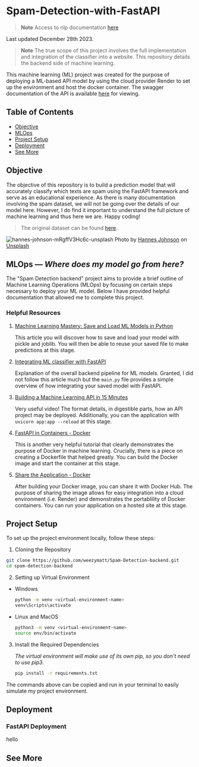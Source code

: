 # Spam-Detection-with-FastAPI

> **Note** Access to nlp documentation [here](https://github.com/weezymatt/text-scrapbook)

Last updated December 28th 2023.

> **Note** The true scope of this project involves the full implementation and integration of the classifier into a website. This repository details the backend side of machine learning.

This machine learning (ML) project was created for the purpose of deploying a ML-based API model by using the cloud provider Render to set up the environment and host the docker container. The swagger documentation of the API is available [here](https://spam-detection-e9se.onrender.com/docs) for viewing. 

## Table of Contents
- [Objective](#objective)
- [MLOps](#MLOps)
- [Project Setup](#project-setup)
- [Deployment](#deployment)
- [See More](#see-more)

## Objective
The objective of this repository is to build a prediction model that will accurately classify which texts are spam using the FastAPI framework and serve as an educational experience. As there is many documentation involving the spam dataset, we will not be going over the details of our model here. However, I do find it important to understand the full picture of machine learning and thus here we are. Happy coding! 
> The original dataset can be found [here](https://archive.ics.uci.edu/dataset/228/sms+spam+collection).

![hannes-johnson-mRgffV3Hc6c-unsplash](https://github.com/weezymatt/Spam-Detection-backend/assets/85853890/acd2af65-3153-42a3-b857-5ae63e7f7a16)
Photo by <a href="https://unsplash.com/@hannes?utm_content=creditCopyText&utm_medium=referral&utm_source=unsplash">Hannes Johnson</a> on <a href="https://unsplash.com/photos/blue-and-brown-cardboard-boxes-mRgffV3Hc6c?utm_content=creditCopyText&utm_medium=referral&utm_source=unsplash">Unsplash</a>

## MLOps — *Where does my model go from here?*
The "Spam Detection backend" project aims to provide a brief outline of Machine Learning Operations (MLOps) by focusing on certain steps necessary to deploy your ML model. Below I have provided helpful documentation that allowed me to complete this project.

### Helpful Resources 
1. [Machine Learning Mastery: Save and Load ML Models in Python](https://machinelearningmastery.com/save-load-machine-learning-models-python-scikit-learn/)
    
   This article you will discover how to save and load your model with pickle and joblib. You will then be able to reuse your saved file to make predictions at this stage.

2. [Integrating ML classifier with FastAPI](https://www.fastapitutorial.com/blog/ml-model-prediction-with-fastapi/)

   Explanation of the overall backend pipeline for ML models. Granted, I did not follow this article much but the ```main.py``` file provides a simple overview of how integrating your saved model with FastAPI.

3. [Building a Machine Learning API in 15 Minutes](https://www.youtube.com/watch?v=C82lT9cWQiA&t=300s)

   Very useful video! The format details, in digestible parts, how an API project may be deployed. Additionally, you can the application with ```uvicorn app:app --reload``` at this stage.

4. [FastAPI in Containers - Docker](https://fastapi.tiangolo.com/deployment/docker/)

   This is another very helpful tutorial that clearly demonstrates the purpose of Docker in machine learning. Crucially, there is a piece on creating a Dockerfile that helped greatly. You can build the Docker image and start the container at this stage.

5. [Share the Application - Docker](https://docs.docker.com/get-started/04_sharing_app/)
  
   After building your Docker image, you can share it with Docker Hub. The purpose of sharing the image allows for easy integration into a cloud environment (i.e. Render) and demonstrates the portablility of Docker containers. You can run your application on a hosted site at this stage.

## Project Setup
To set up the project environment locally, follow these steps:

1. Cloning the Repository
```bash
git clone https://github.com/weezymatt/Spam-Detection-backend.git
cd spam-detection-backend
```
2. Setting up Virtual Environment
- Windows
  ```bash
  python -m venv <virtual-environment-name>
  venv\Scripts\activate
  ```
- Linux and MacOS
  ```bash
  python3 -m venv <virtual-environment-name>
  source env/bin/activate
  ```
3. Install the Required Dependencies

   *The virtual environment will make use of its own pip, so you don't need to use pip3.*
   ```bash
   pip install -r requirements.txt
   ```
The commands above can be copied and run in your terminal to easily simulate my project environment.


## Deployment
### FastAPI Deployment
hello

## See More
  

